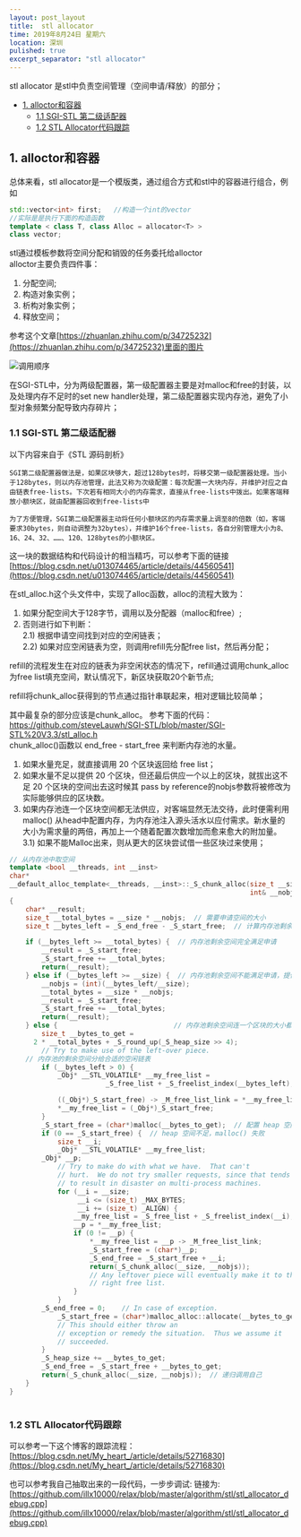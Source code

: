 ```yaml
---
layout: post_layout
title:  stl allocator
time: 2019年8月24日 星期六
location: 深圳
pulished: true
excerpt_separator: "stl allocator"
---
```


stl allocator 是stl中负责空间管理（空间申请/释放）的部分；

<!-- TOC -->

- [1. alloctor和容器](#1-alloctor和容器)
    - [1.1 SGI-STL 第二级适配器](#11-sgi-stl-第二级适配器)
    - [1.2 STL Allocator代码跟踪](#12-stl-allocator代码跟踪)

<!-- /TOC -->


## 1. alloctor和容器
总体来看，stl allocator是一个模版类，通过组合方式和stl中的容器进行组合，例如
```c++
std::vector<int> first;   //构造一个int的vector
//实际是是执行下面的构造函数
template < class T, class Alloc = allocator<T> > 
class vector;
```
stl通过模板参数将空间分配和销毁的任务委托给alloctor   
alloctor主要负责四件事：
1. 分配空间;
2. 构造对象实例；
3. 析构对象实例；
4. 释放空间；

参考这个文章[https://zhuanlan.zhihu.com/p/34725232](https://zhuanlan.zhihu.com/p/34725232)里面的图片 

![调用顺序](https://illx.ink/upload/2020/05/7dau406kpsjj5p7bhlarbthtm0.jpg)


在SGI-STL中，分为两级配置器，第一级配置器主要是对malloc和free的封装，以及处理内存不足时的set new handler处理，第二级配置器实现内存池，避免了小型对象频繁分配导致内存碎片；

### 1.1 SGI-STL 第二级适配器

以下内容来自于《STL 源码剖析》

    SGI第二级配置器做法是，如果区块够大，超过128bytes时，将移交第一级配置器处理。当小于128bytes，则以内存池管理，此法又称为次级配置：每次配置一大块内存，并维护对应之自由链表free-lists。下次若有相同大小的内存需求，直接从free-lists中拨出。如果客端释放小额块区，就由配置器回收到free-lists中

    为了方便管理，SGI第二级配置器主动将任何小额块区的内存需求量上调至8的倍数（如，客端要求30bytes，则自动调整为32bytes），并维护16个free-lists，各自分别管理大小为8、16、24、32、……、120、128bytes的小额块区。


这一块的数据结构和代码设计的相当精巧，可以参考下面的链接
[https://blog.csdn.net/u013074465/article/details/44560541](https://blog.csdn.net/u013074465/article/details/44560541) 

在stl_alloc.h这个头文件中，实现了alloc函数，alloc的流程大致为：
1. 如果分配空间大于128字节，调用以及分配器（malloc和free）;  
2. 否则进行如下判断：  
    2.1) 根据申请空间找到对应的空闲链表；  
    2.2) 如果对应空闲链表为空，则调用refill先分配free list，然后再分配；

refill的流程发生在对应的链表为非空闲状态的情况下，refill通过调用chunk_alloc为free list填充空间，默认情况下，新区块获取20个新节点;

refill将chunk_alloc获得到的节点通过指针串联起来，相对逻辑比较简单；

其中最复杂的部分应该是chunk_alloc。
参考下面的代码：https://github.com/steveLauwh/SGI-STL/blob/master/SGI-STL%20V3.3/stl_alloc.h  
chunk_alloc()函数以 end_free - start_free 来判断内存池的水量。
1. 如果水量充足，就直接调用 20 个区块返回给 free list；
2. 如果水量不足以提供 20 个区块，但还最后供应一个以上的区块，就拔出这不足 20 个区块的空间出去这时候其 pass by reference的nobjs参数将被修改为实际能够供应的区块数。
3. 如果内存池连一个区块空间都无法供应，对客端显然无法交待，此时便需利用 malloc() 从head中配置内存，为内存池注入源头活水以应付需求。新水量的大小为需求量的两倍，再加上一个随着配置次数增加而愈来愈大的附加量。  
   3.1) 如果不能Malloc出来，则从更大的区块尝试借一些区块过来使用；


```c++
// 从内存池中取空间
template <bool __threads, int __inst>
char*
__default_alloc_template<__threads, __inst>::_S_chunk_alloc(size_t __size, 
                                                            int& __nobjs)
{
    char* __result;
    size_t __total_bytes = __size * __nobjs;  // 需要申请空间的大小 
    size_t __bytes_left = _S_end_free - _S_start_free;  // 计算内存池剩余空间

    if (__bytes_left >= __total_bytes) {  // 内存池剩余空间完全满足申请
        __result = _S_start_free;
        _S_start_free += __total_bytes;
        return(__result);
    } else if (__bytes_left >= __size) {  // 内存池剩余空间不能满足申请，提供一个以上的区块
        __nobjs = (int)(__bytes_left/__size);
        __total_bytes = __size * __nobjs;
        __result = _S_start_free;
        _S_start_free += __total_bytes;
        return(__result);
    } else {                             // 内存池剩余空间连一个区块的大小都无法提供                      
        size_t __bytes_to_get = 
	  2 * __total_bytes + _S_round_up(_S_heap_size >> 4);
        // Try to make use of the left-over piece.
	// 内存池的剩余空间分给合适的空闲链表
        if (__bytes_left > 0) {
            _Obj* __STL_VOLATILE* __my_free_list =
                        _S_free_list + _S_freelist_index(__bytes_left);

            ((_Obj*)_S_start_free) -> _M_free_list_link = *__my_free_list;
            *__my_free_list = (_Obj*)_S_start_free;
        }
        _S_start_free = (char*)malloc(__bytes_to_get);  // 配置 heap 空间，用来补充内存池
        if (0 == _S_start_free) {  // heap 空间不足，malloc() 失败
            size_t __i;
            _Obj* __STL_VOLATILE* __my_free_list;
	    _Obj* __p;
            // Try to make do with what we have.  That can't
            // hurt.  We do not try smaller requests, since that tends
            // to result in disaster on multi-process machines.
            for (__i = __size;
                 __i <= (size_t) _MAX_BYTES;
                 __i += (size_t) _ALIGN) {
                __my_free_list = _S_free_list + _S_freelist_index(__i);
                __p = *__my_free_list;
                if (0 != __p) {
                    *__my_free_list = __p -> _M_free_list_link;
                    _S_start_free = (char*)__p;
                    _S_end_free = _S_start_free + __i;
                    return(_S_chunk_alloc(__size, __nobjs));
                    // Any leftover piece will eventually make it to the
                    // right free list.
                }
            }
	    _S_end_free = 0;	// In case of exception.
            _S_start_free = (char*)malloc_alloc::allocate(__bytes_to_get);  // 调用第一级配置器
            // This should either throw an
            // exception or remedy the situation.  Thus we assume it
            // succeeded.
        }
        _S_heap_size += __bytes_to_get;
        _S_end_free = _S_start_free + __bytes_to_get;
        return(_S_chunk_alloc(__size, __nobjs));  // 递归调用自己
    }
}
  
```


### 1.2 STL Allocator代码跟踪

可以参考一下这个博客的跟踪流程：[https://blog.csdn.net/My_heart_/article/details/52716830](https://blog.csdn.net/My_heart_/article/details/52716830)

也可以参考我自己抽取出来的一段代码，一步步调试: 链接为:
[https://github.com/illx10000/relax/blob/master/algorithm/stl/stl_allocator_debug.cpp](https://github.com/illx10000/relax/blob/master/algorithm/stl/stl_allocator_debug.cpp)

